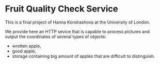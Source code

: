 # Fruit Quality Check Service

This is a final project of Hanna Kondrashova at the University of London.

We provide here an HTTP sevice that is capable to process pictures and output the coordinates of several types of objects:
- wrotten apple,
- good apple,
- storage containing big amount of apples that are difficult to distinguish.